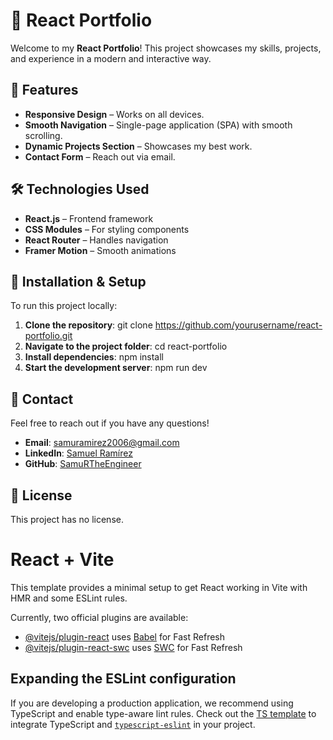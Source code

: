 # 🚀 React Portfolio
Welcome to my **React Portfolio**! This project showcases my skills, projects, and experience in a modern and interactive way.

## 🌟 Features
- **Responsive Design** – Works on all devices.
- **Smooth Navigation** – Single-page application (SPA) with smooth scrolling.
- **Dynamic Projects Section** – Showcases my best work.
- **Contact Form** – Reach out via email.

## 🛠️ Technologies Used
- **React.js** – Frontend framework
- **CSS Modules** – For styling components
- **React Router** – Handles navigation
- **Framer Motion** – Smooth animations

## 📂 Installation & Setup
To run this project locally:

1. **Clone the repository**:
   git clone https://github.com/yourusername/react-portfolio.git
2. **Navigate to the project folder**:
   cd react-portfolio
3. **Install dependencies**:
   npm install
4. **Start the development server**:
   npm run dev

## 📧 Contact
Feel free to reach out if you have any questions!
- **Email**: samuramirez2006@gmail.com
- **LinkedIn**: [Samuel Ramírez](https://linkedin.com)
- **GitHub**: [SamuRTheEngineer](https://github.com/yourusername)

## 📜 License
This project has no license.

# React + Vite
This template provides a minimal setup to get React working in Vite with HMR and some ESLint rules.

Currently, two official plugins are available:

- [@vitejs/plugin-react](https://github.com/vitejs/vite-plugin-react/blob/main/packages/plugin-react/README.md) uses [Babel](https://babeljs.io/) for Fast Refresh
- [@vitejs/plugin-react-swc](https://github.com/vitejs/vite-plugin-react-swc) uses [SWC](https://swc.rs/) for Fast Refresh

## Expanding the ESLint configuration

If you are developing a production application, we recommend using TypeScript and enable type-aware lint rules. Check out the [TS template](https://github.com/vitejs/vite/tree/main/packages/create-vite/template-react-ts) to integrate TypeScript and [`typescript-eslint`](https://typescript-eslint.io) in your project.

